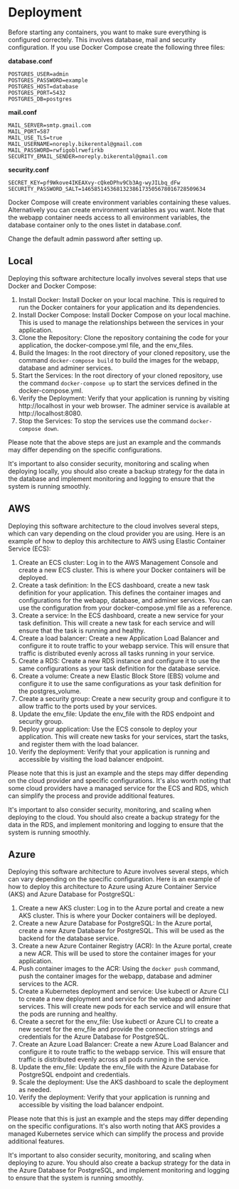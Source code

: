 # Deployment
Before starting any containers, you want to make sure everything is configured correctely. This involves database, mail and security configuration. If you use Docker Compose create the following three files:

**database.conf**
```
POSTGRES_USER=admin
POSTGRES_PASSWORD=example
POSTGRES_HOST=database
POSTGRES_PORT=5432
POSTGRES_DB=postgres

```
**mail.conf**
```
MAIL_SERVER=smtp.gmail.com
MAIL_PORT=587
MAIL_USE_TLS=true
MAIL_USERNAME=noreply.bikerental@gmail.com
MAIL_PASSWORD=rwfigoblrwefirkb
SECURITY_EMAIL_SENDER=noreply.bikerental@gmail.com

```
**security.conf**
```
SECRET_KEY=pf9Wkove4IKEAXvy-cQkeDPhv9Cb3Ag-wyJILbq_dFw
SECURITY_PASSWORD_SALT=146585145368132386173505678016728509634
```
Docker Compose will create environment variables containing these values. Alternatively you can create environment variables as you want. Note that the webapp container needs access to all environment variables, the database container only to the ones listet in database.conf. 

Change the default admin password after setting up. 

## Local
Deploying this software architecture locally involves several steps that use Docker and Docker Compose:

1. Install Docker: Install Docker on your local machine. This is required to run the Docker containers for your application and its dependencies.
1. Install Docker Compose: Install Docker Compose on your local machine. This is used to manage the relationships between the services in your application.
1. Clone the Repository: Clone the repository containing the code for your application, the docker-compose.yml file, and the env_files.
1. Build the Images: In the root directory of your cloned repository, use the command `docker-compose build` to build the images for the webapp, database and adminer services.
1. Start the Services: In the root directory of your cloned repository, use the command `docker-compose up` to start the services defined in the docker-compose.yml.
1. Verify the Deployment: Verify that your application is running by visiting http://localhost in your web browser. The adminer service is available at http://localhost:8080.
1. Stop the Services: To stop the services use the command `docker-compose down`. 

Please note that the above steps are just an example and the commands may differ depending on the specific configurations.

It's important to also consider security, monitoring and scaling when deploying locally, you should also create a backup strategy for the data in the database and implement monitoring and logging to ensure that the system is running smoothly.

## AWS
Deploying this software architecture to the cloud involves several steps, which can vary depending on the cloud provider you are using. Here is an example of how to deploy this architecture to AWS using Elastic Container Service (ECS):

1. Create an ECS cluster: Log in to the AWS Management Console and create a new ECS cluster. This is where your Docker containers will be deployed.
1. Create a task definition: In the ECS dashboard, create a new task definition for your application. This defines the container images and configurations for the webapp, database, and adminer services. You can use the configuration from your docker-compose.yml file as a reference.
1. Create a service: In the ECS dashboard, create a new service for your task definition. This will create a new task for each service and will ensure that the task is running and healthy.
1. Create a load balancer: Create a new Application Load Balancer and configure it to route traffic to your webapp service. This will ensure that traffic is distributed evenly across all tasks running in your service.
1. Create a RDS: Create a new RDS instance and configure it to use the same configurations as your task definition for the database service.
1. Create a volume: Create a new Elastic Block Store (EBS) volume and configure it to use the same configurations as your task definition for the postgres_volume.
1. Create a security group: Create a new security group and configure it to allow traffic to the ports used by your services.
1. Update the env_file: Update the env_file with the RDS endpoint and security group.
1. Deploy your application: Use the ECS console to deploy your application. This will create new tasks for your services, start the tasks, and register them with the load balancer.
1. Verify the deployment: Verify that your application is running and accessible by visiting the load balancer endpoint.

Please note that this is just an example and the steps may differ depending on the cloud provider and specific configurations. It's also worth noting that some cloud providers have a managed service for the ECS and RDS, which can simplify the process and provide additional features.

It's important to also consider security, monitoring, and scaling when deploying to the cloud. You should also create a backup strategy for the data in the RDS, and implement monitoring and logging to ensure that the system is running smoothly.

## Azure
Deploying this software architecture to Azure involves several steps, which can vary depending on the specific configuration. Here is an example of how to deploy this architecture to Azure using Azure Container Service (AKS) and Azure Database for PostgreSQL:

1. Create a new AKS cluster: Log in to the Azure portal and create a new AKS cluster. This is where your Docker containers will be deployed.
1. Create a new Azure Database for PostgreSQL: In the Azure portal, create a new Azure Database for PostgreSQL. This will be used as the backend for the database service.
1. Create a new Azure Container Registry (ACR): In the Azure portal, create a new ACR. This will be used to store the container images for your application.
1. Push container images to the ACR: Using the `docker push` command, push the container images for the webapp, database and adminer services to the ACR.
1. Create a Kubernetes deployment and service: Use kubectl or Azure CLI to create a new deployment and service for the webapp and adminer services. This will create new pods for each service and will ensure that the pods are running and healthy.
1. Create a secret for the env_file: Use kubectl or Azure CLI to create a new secret for the env_file and provide the connection strings and credentials for the Azure Database for PostgreSQL.
1. Create an Azure Load Balancer: Create a new Azure Load Balancer and configure it to route traffic to the webapp service. This will ensure that traffic is distributed evenly across all pods running in the service.
1. Update the env_file: Update the env_file with the Azure Database for PostgreSQL endpoint and credentials.
1. Scale the deployment: Use the AKS dashboard to scale the deployment as needed.
1. Verify the deployment: Verify that your application is running and accessible by visiting the load balancer endpoint.

Please note that this is just an example and the steps may differ depending on the specific configurations. It's also worth noting that AKS provides a managed Kubernetes service which can simplify the process and provide additional features.

It's important to also consider security, monitoring, and scaling when deploying to azure. You should also create a backup strategy for the data in the Azure Database for PostgreSQL, and implement monitoring and logging to ensure that the system is running smoothly.
